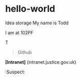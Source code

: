 # hello-world
Idea storage
My name is Todd

I am at 102PF

T
> Github

**[Intranet]** (intranet.justice.gov.uk)

:Suspect:
